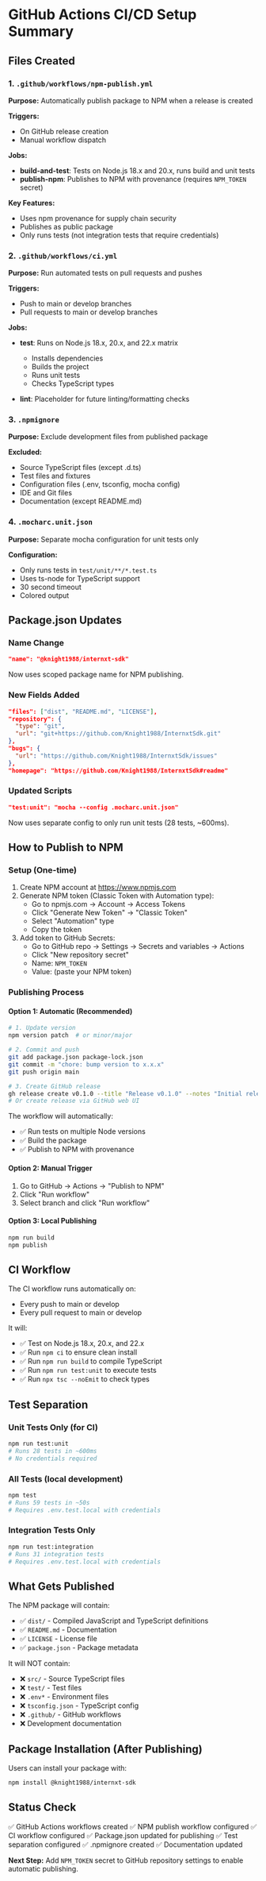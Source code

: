 # GitHub Actions CI/CD Setup Summary

## Files Created

### 1. `.github/workflows/npm-publish.yml`
**Purpose:** Automatically publish package to NPM when a release is created

**Triggers:**
- On GitHub release creation
- Manual workflow dispatch

**Jobs:**
- **build-and-test**: Tests on Node.js 18.x and 20.x, runs build and unit tests
- **publish-npm**: Publishes to NPM with provenance (requires `NPM_TOKEN` secret)

**Key Features:**
- Uses npm provenance for supply chain security
- Publishes as public package
- Only runs tests (not integration tests that require credentials)

### 2. `.github/workflows/ci.yml`
**Purpose:** Run automated tests on pull requests and pushes

**Triggers:**
- Push to main or develop branches
- Pull requests to main or develop branches

**Jobs:**
- **test**: Runs on Node.js 18.x, 20.x, and 22.x matrix
  - Installs dependencies
  - Builds the project
  - Runs unit tests
  - Checks TypeScript types

- **lint**: Placeholder for future linting/formatting checks

### 3. `.npmignore`
**Purpose:** Exclude development files from published package

**Excluded:**
- Source TypeScript files (except .d.ts)
- Test files and fixtures
- Configuration files (.env, tsconfig, mocha config)
- IDE and Git files
- Documentation (except README.md)

### 4. `.mocharc.unit.json`
**Purpose:** Separate mocha configuration for unit tests only

**Configuration:**
- Only runs tests in `test/unit/**/*.test.ts`
- Uses ts-node for TypeScript support
- 30 second timeout
- Colored output

## Package.json Updates

### Name Change
```json
"name": "@knight1988/internxt-sdk"
```
Now uses scoped package name for NPM publishing.

### New Fields Added
```json
"files": ["dist", "README.md", "LICENSE"],
"repository": {
  "type": "git",
  "url": "git+https://github.com/Knight1988/InternxtSdk.git"
},
"bugs": {
  "url": "https://github.com/Knight1988/InternxtSdk/issues"
},
"homepage": "https://github.com/Knight1988/InternxtSdk#readme"
```

### Updated Scripts
```json
"test:unit": "mocha --config .mocharc.unit.json"
```
Now uses separate config to only run unit tests (28 tests, ~600ms).

## How to Publish to NPM

### Setup (One-time)
1. Create NPM account at https://www.npmjs.com
2. Generate NPM token (Classic Token with Automation type):
   - Go to npmjs.com → Account → Access Tokens
   - Click "Generate New Token" → "Classic Token"
   - Select "Automation" type
   - Copy the token
3. Add token to GitHub Secrets:
   - Go to GitHub repo → Settings → Secrets and variables → Actions
   - Click "New repository secret"
   - Name: `NPM_TOKEN`
   - Value: (paste your NPM token)

### Publishing Process

#### Option 1: Automatic (Recommended)
```bash
# 1. Update version
npm version patch  # or minor/major

# 2. Commit and push
git add package.json package-lock.json
git commit -m "chore: bump version to x.x.x"
git push origin main

# 3. Create GitHub release
gh release create v0.1.0 --title "Release v0.1.0" --notes "Initial release"
# Or create release via GitHub web UI
```

The workflow will automatically:
- ✅ Run tests on multiple Node versions
- ✅ Build the package
- ✅ Publish to NPM with provenance

#### Option 2: Manual Trigger
1. Go to GitHub → Actions → "Publish to NPM"
2. Click "Run workflow"
3. Select branch and click "Run workflow"

#### Option 3: Local Publishing
```bash
npm run build
npm publish
```

## CI Workflow

The CI workflow runs automatically on:
- Every push to main or develop
- Every pull request to main or develop

It will:
- ✅ Test on Node.js 18.x, 20.x, and 22.x
- ✅ Run `npm ci` to ensure clean install
- ✅ Run `npm run build` to compile TypeScript
- ✅ Run `npm run test:unit` to execute tests
- ✅ Run `npx tsc --noEmit` to check types

## Test Separation

### Unit Tests Only (for CI)
```bash
npm run test:unit
# Runs 28 tests in ~600ms
# No credentials required
```

### All Tests (local development)
```bash
npm test
# Runs 59 tests in ~50s
# Requires .env.test.local with credentials
```

### Integration Tests Only
```bash
npm run test:integration
# Runs 31 integration tests
# Requires .env.test.local with credentials
```

## What Gets Published

The NPM package will contain:
- ✅ `dist/` - Compiled JavaScript and TypeScript definitions
- ✅ `README.md` - Documentation
- ✅ `LICENSE` - License file
- ✅ `package.json` - Package metadata

It will NOT contain:
- ❌ `src/` - Source TypeScript files
- ❌ `test/` - Test files
- ❌ `.env*` - Environment files
- ❌ `tsconfig.json` - TypeScript config
- ❌ `.github/` - GitHub workflows
- ❌ Development documentation

## Package Installation (After Publishing)

Users can install your package with:
```bash
npm install @knight1988/internxt-sdk
```

## Status Check

✅ GitHub Actions workflows created
✅ NPM publish workflow configured
✅ CI workflow configured
✅ Package.json updated for publishing
✅ Test separation configured
✅ .npmignore created
✅ Documentation updated

**Next Step:** Add `NPM_TOKEN` secret to GitHub repository settings to enable automatic publishing.
